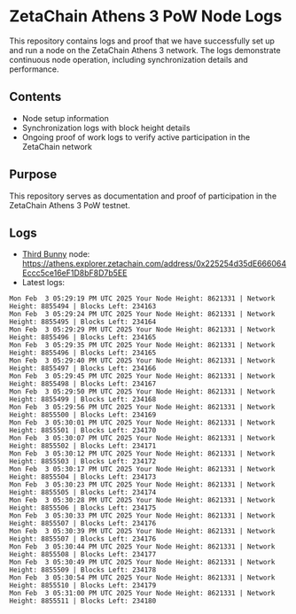 # ZetaChain Athens 3 PoW Node Logs
This repository contains logs and proof that we have successfully set up and run a node on the ZetaChain Athens 3 network. The logs demonstrate continuous node operation, including synchronization details and performance.

## Contents
- Node setup information
- Synchronization logs with block height details
- Ongoing proof of work logs to verify active participation in the ZetaChain network

## Purpose
This repository serves as documentation and proof of participation in the ZetaChain Athens 3 PoW testnet.

## Logs

- [Third Bunny](https://thirdbunny.xyz/) node: https://athens.explorer.zetachain.com/address/0x225254d35dE666064Eccc5ce16eF1D8bF8D7b5EE
- Latest logs:
```
Mon Feb  3 05:29:19 PM UTC 2025 Your Node Height: 8621331 | Network Height: 8855494 | Blocks Left: 234163
Mon Feb  3 05:29:24 PM UTC 2025 Your Node Height: 8621331 | Network Height: 8855495 | Blocks Left: 234164
Mon Feb  3 05:29:29 PM UTC 2025 Your Node Height: 8621331 | Network Height: 8855496 | Blocks Left: 234165
Mon Feb  3 05:29:35 PM UTC 2025 Your Node Height: 8621331 | Network Height: 8855496 | Blocks Left: 234165
Mon Feb  3 05:29:40 PM UTC 2025 Your Node Height: 8621331 | Network Height: 8855497 | Blocks Left: 234166
Mon Feb  3 05:29:45 PM UTC 2025 Your Node Height: 8621331 | Network Height: 8855498 | Blocks Left: 234167
Mon Feb  3 05:29:50 PM UTC 2025 Your Node Height: 8621331 | Network Height: 8855499 | Blocks Left: 234168
Mon Feb  3 05:29:56 PM UTC 2025 Your Node Height: 8621331 | Network Height: 8855500 | Blocks Left: 234169
Mon Feb  3 05:30:01 PM UTC 2025 Your Node Height: 8621331 | Network Height: 8855501 | Blocks Left: 234170
Mon Feb  3 05:30:07 PM UTC 2025 Your Node Height: 8621331 | Network Height: 8855502 | Blocks Left: 234171
Mon Feb  3 05:30:12 PM UTC 2025 Your Node Height: 8621331 | Network Height: 8855503 | Blocks Left: 234172
Mon Feb  3 05:30:17 PM UTC 2025 Your Node Height: 8621331 | Network Height: 8855504 | Blocks Left: 234173
Mon Feb  3 05:30:23 PM UTC 2025 Your Node Height: 8621331 | Network Height: 8855505 | Blocks Left: 234174
Mon Feb  3 05:30:28 PM UTC 2025 Your Node Height: 8621331 | Network Height: 8855506 | Blocks Left: 234175
Mon Feb  3 05:30:33 PM UTC 2025 Your Node Height: 8621331 | Network Height: 8855507 | Blocks Left: 234176
Mon Feb  3 05:30:39 PM UTC 2025 Your Node Height: 8621331 | Network Height: 8855507 | Blocks Left: 234176
Mon Feb  3 05:30:44 PM UTC 2025 Your Node Height: 8621331 | Network Height: 8855508 | Blocks Left: 234177
Mon Feb  3 05:30:49 PM UTC 2025 Your Node Height: 8621331 | Network Height: 8855509 | Blocks Left: 234178
Mon Feb  3 05:30:54 PM UTC 2025 Your Node Height: 8621331 | Network Height: 8855510 | Blocks Left: 234179
Mon Feb  3 05:31:00 PM UTC 2025 Your Node Height: 8621331 | Network Height: 8855511 | Blocks Left: 234180
```
